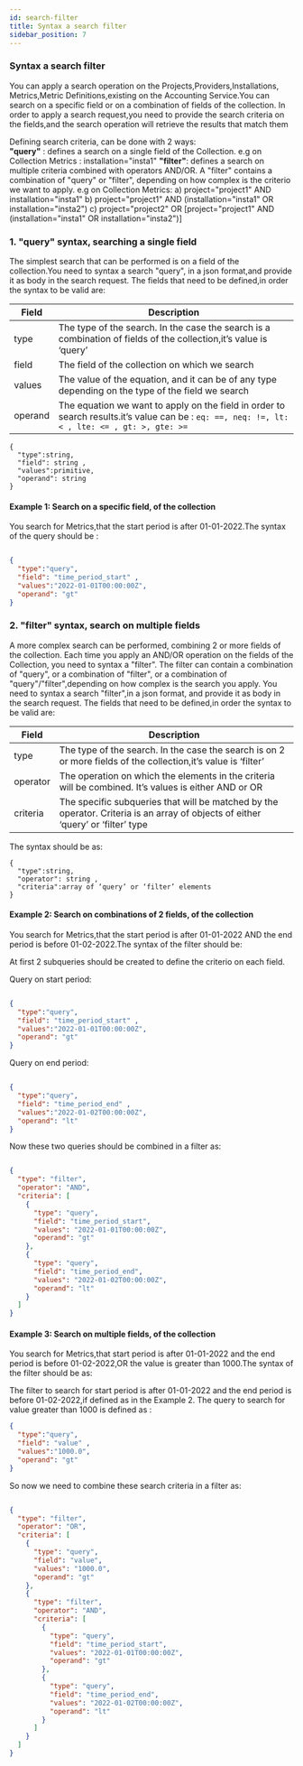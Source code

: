 ```yaml
---
id: search-filter
title: Syntax a search filter
sidebar_position: 7
---
```

### Syntax a search filter

You can apply a search operation on the Projects,Providers,Installations, Metrics,Metric Definitions,existing on the Accounting Service.You can search on a specific field or on a combination of fields of the collection. In order to apply a search request,you need to provide the search criteria on the fields,and the search operation will retrieve the results that match them

Defining search criteria, can be done with 2 ways:  
**"query"** : defines a search on a single field of the Collection. e.g on Collection Metrics : installation="insta1"
**"filter"**: defines a search on multiple criteria combined with operators AND/OR. A "filter" contains a combination of "query" or "filter", depending on how complex is the criterio we want to apply. e.g on Collection Metrics:
a) project="project1" AND installation="insta1"
b) project="project1" AND (installation="insta1" OR installation="insta2")
c) project="project2" OR [project="project1" AND (installation="insta1" OR installation="insta2")]

### 1.  "query" syntax, searching a single field

The simplest search that can be performed is on a field of the collection.You need to syntax a search "query", in a json format,and provide it as body in the search request.
The fields that need to be defined,in order the syntax to be valid are:

| Field           | Description                       |
|------------------ |---------------------------------------- |
| type              | The type of the search. In the case the search is a combination of fields of the collection,it’s value is ‘query’ |
| field          | The field of the collection on which we search
| values          | The value of the equation, and it can be of any type depending on the type of the field we search
| operand       | The equation we want to apply on the field in order to search results.it’s value can be : `eq: ==, neq: !=, lt: < , lte: <= , gt: >, gte: >=`

```
{
  "type":string,
  "field": string ,
  "values":primitive,
  "operand": string
}
```

#### Example 1: Search on a specific field, of the collection

You search for Metrics,that the start period is after 01-01-2022.The syntax of the query should be :

```json

{
  "type":"query",
  "field": "time_period_start" ,
  "values":"2022-01-01T00:00:00Z",
  "operand": "gt"  
}

```

### 2.  "filter" syntax, search on multiple fields

A more complex search can be performed, combining 2 or more fields of the collection. Each time you apply an AND/OR operation on the fields of the Collection, you need to syntax a "filter". The filter can contain a combination of "query", or a combination of "filter", or a combination of "query"/"filter",depending on how complex is the search you apply.
You need to syntax a search "filter",in a json format, and provide it as body in the search request.
The fields that need to be defined,in order the syntax to be valid are:

| Field           | Description                       |
|------------------ |---------------------------------------- |
| type              | The type of the search. In the case the search is on 2 or more fields of the collection,it’s value is ‘filter’ |
| operator          |  The operation on which the elements in the criteria will be combined. It’s values is either AND or OR
| criteria          | The specific subqueries that will be matched by the operator. Criteria is an array of objects of either ‘query’ or ‘filter’ type

The syntax should be as:

```
{
  "type":string,
  "operator": string ,
  "criteria":array of ‘query’ or ‘filter’ elements
}

```

#### Example 2: Search on combinations of 2 fields, of the collection

You search for Metrics,that the start period is after 01-01-2022 AND the end period is before 01-02-2022.The syntax of the filter should be:

At first 2 subqueries should be created to define the criterio on each field.

Query on start period:

```json

{
  "type":"query",
  "field": "time_period_start" ,
  "values":"2022-01-01T00:00:00Z",
  "operand": "gt"  
}

```

Query on end period:

```json

{
  "type":"query",
  "field": "time_period_end" ,
  "values":"2022-01-02T00:00:00Z",
  "operand": "lt"  
}

```

Now these two queries should be combined in a filter as:

```json

{
  "type": "filter",
  "operator": "AND",
  "criteria": [
    {
      "type": "query",
      "field": "time_period_start",
      "values": "2022-01-01T00:00:00Z",
      "operand": "gt"
    },
    {
      "type": "query",
      "field": "time_period_end",
      "values": "2022-01-02T00:00:00Z",
      "operand": "lt"
    }
  ]
}

```

#### Example 3: Search on multiple fields, of the collection

You search for Metrics,that start period is after 01-01-2022 and the end period is before 01-02-2022,OR the value is greater than 1000.The syntax of the filter should be as:

The filter to search for start period is after 01-01-2022 and the end period is before 01-02-2022,if defined as in the Example 2.
The query to search for value greater than 1000 is defined as :

```json
{
  "type":"query",
  "field": "value" ,
  "values":"1000.0",
  "operand": "gt"  
}
```

So now we need to combine these search criteria in a filter as:

```json

{
  "type": "filter",
  "operator": "OR",
  "criteria": [
    {
      "type": "query",
      "field": "value",
      "values": "1000.0",
      "operand": "gt"
    },
    {
      "type": "filter",
      "operator": "AND",
      "criteria": [
        {
          "type": "query",
          "field": "time_period_start",
          "values": "2022-01-01T00:00:00Z",
          "operand": "gt"
        },
        {
          "type": "query",
          "field": "time_period_end",
          "values": "2022-01-02T00:00:00Z",
          "operand": "lt"
        }
      ]
    }
  ]
}

```
